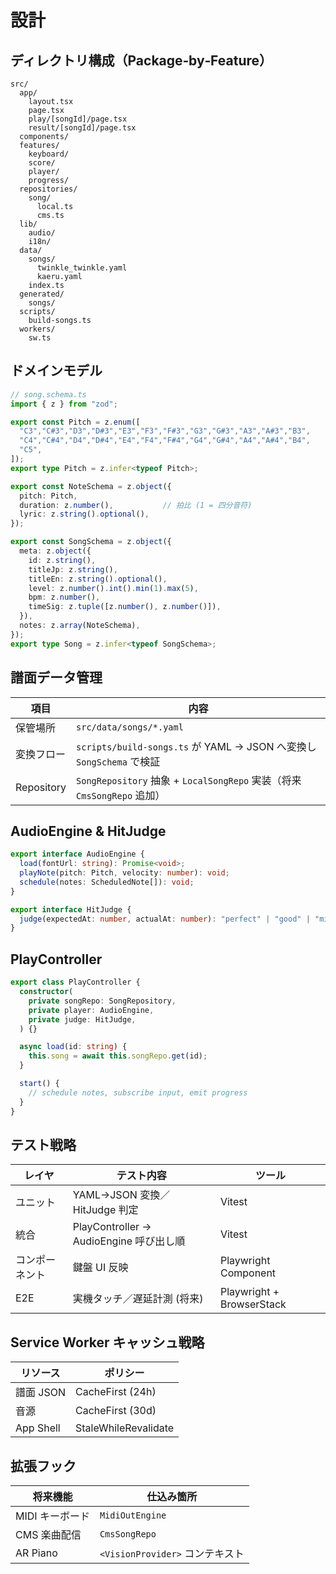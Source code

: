 # 設計

## ディレクトリ構成（Package‑by‑Feature）

```
src/
  app/
    layout.tsx
    page.tsx
    play/[songId]/page.tsx
    result/[songId]/page.tsx
  components/
  features/
    keyboard/
    score/
    player/
    progress/
  repositories/
    song/
      local.ts
      cms.ts
  lib/
    audio/
    i18n/
  data/
    songs/
      twinkle_twinkle.yaml
      kaeru.yaml
    index.ts
  generated/
    songs/
  scripts/
    build-songs.ts
  workers/
    sw.ts
```

## ドメインモデル

```ts
// song.schema.ts
import { z } from "zod";

export const Pitch = z.enum([
  "C3","C#3","D3","D#3","E3","F3","F#3","G3","G#3","A3","A#3","B3",
  "C4","C#4","D4","D#4","E4","F4","F#4","G4","G#4","A4","A#4","B4",
  "C5",
]);
export type Pitch = z.infer<typeof Pitch>;

export const NoteSchema = z.object({
  pitch: Pitch,
  duration: z.number(),           // 拍比 (1 = 四分音符)
  lyric: z.string().optional(),
});

export const SongSchema = z.object({
  meta: z.object({
    id: z.string(),
    titleJp: z.string(),
    titleEn: z.string().optional(),
    level: z.number().int().min(1).max(5),
    bpm: z.number(),
    timeSig: z.tuple([z.number(), z.number()]),
  }),
  notes: z.array(NoteSchema),
});
export type Song = z.infer<typeof SongSchema>;
```

## 譜面データ管理

| 項目 | 内容 |
|---|---|
| 保管場所 | `src/data/songs/*.yaml` |
| 変換フロー | `scripts/build-songs.ts` が YAML → JSON へ変換し `SongSchema` で検証 |
| Repository | `SongRepository` 抽象 + `LocalSongRepo` 実装（将来 `CmsSongRepo` 追加） |

## AudioEngine & HitJudge

```ts
export interface AudioEngine {
  load(fontUrl: string): Promise<void>;
  playNote(pitch: Pitch, velocity: number): void;
  schedule(notes: ScheduledNote[]): void;
}

export interface HitJudge {
  judge(expectedAt: number, actualAt: number): "perfect" | "good" | "miss";
}
```

## PlayController

```ts
export class PlayController {
  constructor(
    private songRepo: SongRepository,
    private player: AudioEngine,
    private judge: HitJudge,
  ) {}

  async load(id: string) {
    this.song = await this.songRepo.get(id);
  }

  start() {
    // schedule notes, subscribe input, emit progress
  }
}
```

## テスト戦略

| レイヤ | テスト内容 | ツール |
|---|---|---|
| ユニット | YAML→JSON 変換／HitJudge 判定 | Vitest |
| 統合 | PlayController → AudioEngine 呼び出し順 | Vitest |
| コンポーネント | 鍵盤 UI 反映 | Playwright Component |
| E2E | 実機タッチ／遅延計測 (将来) | Playwright + BrowserStack |

## Service Worker キャッシュ戦略

| リソース | ポリシー |
|---|---|
| 譜面 JSON | CacheFirst (24h) |
| 音源 | CacheFirst (30d) |
| App Shell | StaleWhileRevalidate |

## 拡張フック

| 将来機能 | 仕込み箇所 |
|---|---|
| MIDI キーボード | `MidiOutEngine` |
| CMS 楽曲配信 | `CmsSongRepo` |
| AR Piano | `<VisionProvider>` コンテキスト |

